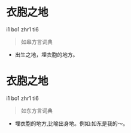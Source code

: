 # 衣胞之地
i1 bo1 zhr1 ti6
> 如皋方言词典
- 出生之地，埋衣胞的地方。

# 衣胞之地
i1 bo1 zhr1 ti6
> 如东方言词典
- 埋衣胞的地方,比喻出身地。例如:如东是我的～。
